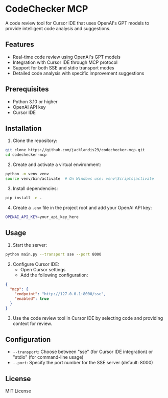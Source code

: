 # CodeChecker MCP

A code review tool for Cursor IDE that uses OpenAI's GPT models to provide intelligent code analysis and suggestions.

## Features

- Real-time code review using OpenAI's GPT models
- Integration with Cursor IDE through MCP protocol
- Support for both SSE and stdio transport modes
- Detailed code analysis with specific improvement suggestions

## Prerequisites

- Python 3.10 or higher
- OpenAI API key
- Cursor IDE

## Installation

1. Clone the repository:
```bash
git clone https://github.com/jacklandis29/codechecker-mcp.git
cd codechecker-mcp
```

2. Create and activate a virtual environment:
```bash
python -m venv venv
source venv/bin/activate  # On Windows use: venv\Scripts\activate
```

3. Install dependencies:
```bash
pip install -e .
```

4. Create a `.env` file in the project root and add your OpenAI API key:
```bash
OPENAI_API_KEY=your_api_key_here
```

## Usage

1. Start the server:
```bash
python main.py --transport sse --port 8000
```

2. Configure Cursor IDE:
   - Open Cursor settings
   - Add the following configuration:
```json
{
  "mcp": {
    "endpoint": "http://127.0.0.1:8000/sse",
    "enabled": true
  }
}
```

3. Use the code review tool in Cursor IDE by selecting code and providing context for review.

## Configuration

- `--transport`: Choose between "sse" (for Cursor IDE integration) or "stdio" (for command-line usage)
- `--port`: Specify the port number for the SSE server (default: 8000)

## License

MIT License 